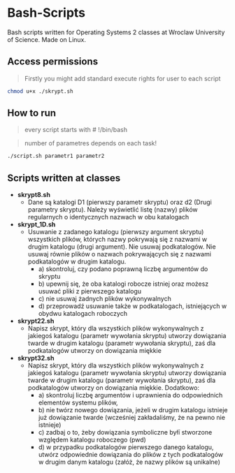 # Bash-Scripts
Bash scripts written for Operating Systems 2 classes at Wroclaw University of Science. Made on Linux.
## Access permissions
> Firstly you might add standard execute rights for user to each script
```bash
chmod u+x ./skrypt.sh
```
## How to run
> every script starts with # !/bin/bash

> number of parametres depends on each task!
```bash
./script.sh parametr1 parametr2 
```
## Scripts written at classes
- **skrypt8.sh**
  - Dane są katalogi D1 (pierwszy parametr skryptu) oraz d2 (Drugi parametry skryptu). Należy wyświetlić listę (nazwy) plików regularnych o identycznych nazwach w obu katalogach
- **skrypt_1D.sh**
  - Usuwanie z zadanego katalogu (pierwszy argument skryptu) wszystkich plików, których nazwy pokrywają się z nazwami w drugim katalogu (drugi argument). Nie usuwaj podkatalogów. Nie usuwaj równie plików o nazwach pokrywających się z nazwami podkatalogów w drugim katalogu. 
    - a) skontroluj, czy podano poprawną liczbę argumentów do 
  skryptu 
    - b) upewnij się, że oba katalogi robocze istniej oraz 
  możesz usuwać pliki z pierwszego katalogu
    - c) nie usuwaj żadnych plików wykonywalnych
    - d) przeprowadź usuwanie także w podkatalogach, 
  istniejących w obydwu katalogach roboczych 
- **skrypt22.sh**
  - Napisz skrypt, który dla wszystkich plików wykonywalnych z jakiegoś katalogu (parametr wywołania skryptu) utworzy dowiązania twarde w drugim katalogu (parametr wywołania skryptu), zaś dla podkatalogów utworzy on dowiązania miękkie
- **skrypt32.sh**
  - Napisz skrypt, który dla wszystkich plików wykonywalnych z jakiegoś katalogu (parametr wywołania skryptu) utworzy dowiązania twarde w drugim katalogu (parametr wywołania skryptu), zaś dla podkatalogów utworzy on dowiązania miękkie. Dodatkowo:
    - a) skontroluj liczbę argumentów i uprawnienia do odpowiednich elementów systemu plików,
    - b) nie twórz nowego dowiązania, jeżeli w drugim katalogu istnieje już dowiązanie twarde (wcześniej zakładaliśmy, że na pewno nie istnieje)
    - c) zadbaj o to, żeby dowiązania symboliczne byłī stworzone względem katalogu roboczego (pwd)
    - d) w przypadku podkatalogów pierwszego danego katalogu, utwórz odpowiednie dowiązania do plików z tych podkatalogów w drugim danym katalogu (załóż, że nazwy plików są unikalne)
